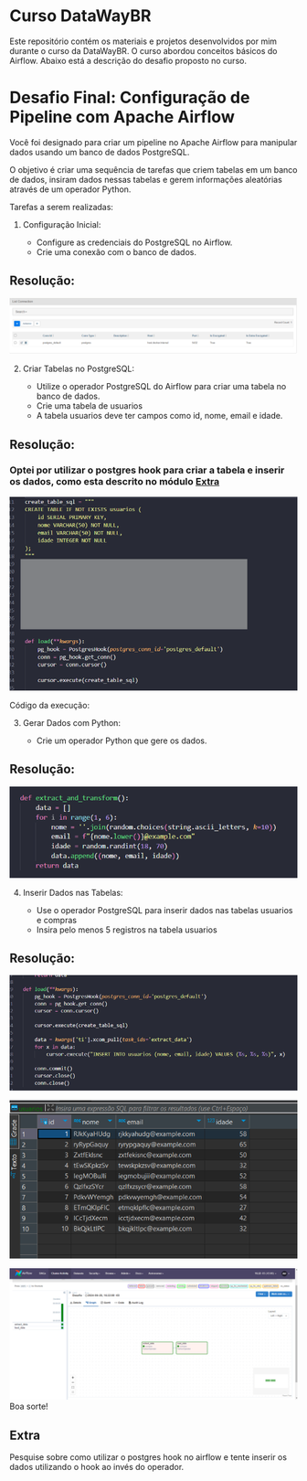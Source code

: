 # Curso DataWayBR

Este repositório contém os materiais e projetos desenvolvidos por mim durante o curso da DataWayBR. O curso abordou conceitos básicos do Airflow. Abaixo está a descrição do desafio proposto no curso.

# Desafio Final: Configuração de Pipeline com Apache Airflow

Você foi designado para criar um pipeline no Apache Airflow para manipular dados usando um banco de dados PostgreSQL. 

O objetivo é criar uma sequência de tarefas que criem tabelas em um banco de dados, insiram dados nessas tabelas e gerem informações aleatórias através de um operador Python.

Tarefas a serem realizadas:

1. Configuração Inicial:

    * Configure as credenciais do PostgreSQL no Airflow. 
    * Crie uma conexão com o banco de dados.

## Resolução:

![Imagem 1](image.png)

2. Criar Tabelas no PostgreSQL:

    * Utilize o operador PostgreSQL do Airflow para criar uma tabela no banco de dados.
    * Crie uma tabela de usuarios
    * A tabela usuarios deve ter campos como id, nome, email e idade.

## Resolução:
### Optei por utilizar o postgres hook para criar a tabela e inserir os dados, como esta descrito no módulo [Extra](https://github.com/Saldanhaa7/DataWayBR-Airflow?tab=readme-ov-file#Extra)
![Imagem 2](image-2.png)

Código da execução:

3. Gerar Dados com Python:

    * Crie um operador Python que gere os dados.

## Resolução:

![Imagem 3](image-3.png)

4. Inserir Dados nas Tabelas:

    * Use o operador PostgreSQL para inserir dados nas tabelas usuarios e compras
    * Insira pelo menos 5 registros na tabela usuarios

## Resolução:

![Imagem 4](image-1.png)

![Imagem 5](image-4.png)

![Imagem 6](image-5.png)
Boa sorte!

## Extra

Pesquise sobre como utilizar o postgres hook no airflow e tente inserir os dados utilizando o hook ao invés do operador.